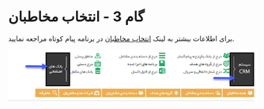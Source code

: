 # گام 3 - انتخاب مخاطبان

برای اطلاعات بیشتر به لینک [انتخاب مخاطبان](https://github.com/1stco/PayamGostarDocs/blob/master/Help/Marketing/moshtarak-abzar/gam-se/select-Audience.md) در برنامه پیام کوتاه مراجعه نمایید.


![](advertising-sendingprint-thirdstep.png)


